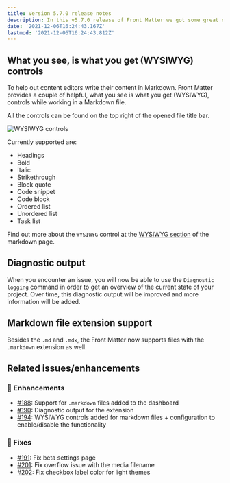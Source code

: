 ```yaml
---
title: Version 5.7.0 release notes
description: In this v5.7.0 release of Front Matter we got some great new features to announce to you.
date: '2021-12-06T16:24:43.167Z'
lastmod: '2021-12-06T16:24:43.812Z'
---
```



## What you see, is what you get (WYSIWYG) controls

To help out content editors write their content in Markdown. Front Matter provides a couple of helpful, what you see is what you get (WYSIWYG), controls while working in a Markdown file.

All the controls can be found on the top right of the opened file title bar.

![WYSIWYG controls](/releases/v5.7.0/wysiwyg_controls.png)

Currently supported are:

- Headings
- Bold
- Italic
- Strikethrough
- Block quote
- Code snippet
- Code block
- Ordered list
- Unordered list
- Task list

Find out more about the `WYSIWYG` control at the [WYSIWYG section](/docs/markdown#wysiwyg) of the markdown page.

## Diagnostic output

When you encounter an issue, you will now be able to use the `Diagnostic logging` command in order to get an overview of the current state of your project. Over time, this diagnostic output will be improved and more information will be added.

## Markdown file extension support

Besides the `.md` and `.mdx`, the Front Matter now supports files with the `.markdown` extension as well.

## Related issues/enhancements

### 🎨 Enhancements

- [#188](https://github.com/estruyf/vscode-front-matter/issues/188): Support for `.markdown` files added to the dashboard
- [#190](https://github.com/estruyf/vscode-front-matter/issues/190): Diagnostic output for the extension
- [#194](https://github.com/estruyf/vscode-front-matter/issues/194): WYSIWYG controls added for markdown files + configuration to enable/disable the functionality

### 🐞 Fixes

- [#191](https://github.com/estruyf/vscode-front-matter/issues/191): Fix beta settings page
- [#201](https://github.com/estruyf/vscode-front-matter/issues/201): Fix overflow issue with the media filename
- [#202](https://github.com/estruyf/vscode-front-matter/issues/202): Fix checkbox label color for light themes
